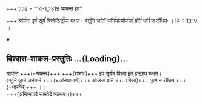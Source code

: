 +++
title = "14-1_1319 श्रायन्त इव"

+++
श्रा꣡य꣢न्त इव꣣ सू꣢र्यं꣣ वि꣡श्वेदिन्द्र꣢꣯स्य भक्षत। व꣡सू꣢नि जा꣣तो꣡ जनि꣢꣯मा꣣न्यो꣡ज꣢सा꣣ प्र꣡ति꣢ भा꣣गं꣡ न दी꣢꣯धिमः ॥ 14-1:1319 ॥

<div class="js_include" newlevelforh1="2" title="विश्वास-शाकल-प्रस्तुतिः" unfilled url="/vedAH_Rk/shAkalam/saMhitA/vishvAsa-prastutiH/08/099/03_shrAyanta_iva.md">
<details open><summary><h2>विश्वास-शाकल-प्रस्तुतिः ...{Loading}...</h2></summary>



श्राय॑न्त +++(=श्रयन्तः)+++ +++(रश्मयः)+++ इव सूर्य॑म् विश्वा इत् इन्द्र॑स्य भक्षत।  
वसू॑नि जा॒ते जन॑माने +++(=जनिष्यमाणे)+++ ओज॑सा प्रति +++(पित्र्यं)+++ भा॒गं न दी॑धिम +++(=धारयेम)+++ ।।  
+++(अन्तिमपादे सामवेदे व्यत्ययः।)+++  

</details>
</div>
